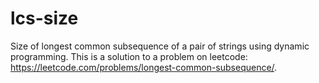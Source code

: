 # lcs-size
Size of longest common subsequence of a pair of strings using dynamic programming. This is a solution to a problem on leetcode:
https://leetcode.com/problems/longest-common-subsequence/.
